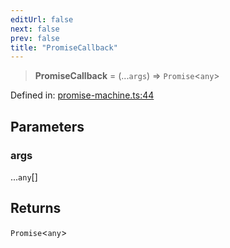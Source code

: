 ```yaml
---
editUrl: false
next: false
prev: false
title: "PromiseCallback"
---
```


> **PromiseCallback** = (...`args`) => `Promise`\<`any`\>

Defined in: [promise-machine.ts:44](https://github.com/WinstonFassett/matchina/blob/2d22b2187dda803854f54b63fe09d04bd833387d/src/promise-machine.ts#L44)

## Parameters

### args

...`any`[]

## Returns

`Promise`\<`any`\>
